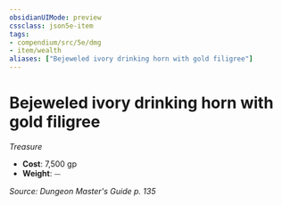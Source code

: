 ```yaml
---
obsidianUIMode: preview
cssclass: json5e-item
tags:
- compendium/src/5e/dmg
- item/wealth
aliases: ["Bejeweled ivory drinking horn with gold filigree"]
---
```

# Bejeweled ivory drinking horn with gold filigree
*Treasure*  

- **Cost**: 7,500 gp
- **Weight**: ⏤

*Source: Dungeon Master's Guide p. 135*